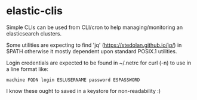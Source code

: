 # elastic-clis

Simple CLIs can be used from CLI/cron to help managing/monitoring an elasticsearch clusters.

Some utilities are expecting to find 'jq' (https://stedolan.github.io/jq/) in $PATH otherwise it mostly dependent upon standard POSIX.1 utilities.

Login credentials are expected to be found in ~/.netrc for curl (-n) to use in a line format like:

    machine FQDN login ESLUSERNAME password ESPASSWORD

I know these ought to saved in a keystore for non-readability :)
